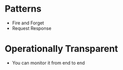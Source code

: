 # Patterns
* Fire and Forget
* Request Response

# Operationally Transparent
* You can monitor it from end to end